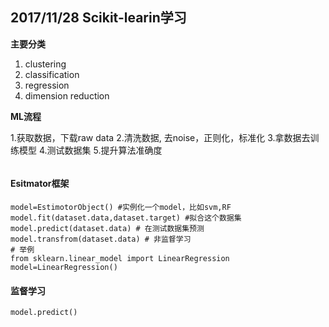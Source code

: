 ## 2017/11/28 Scikit-learin学习

**主要分类**
1. clustering
2. classification
3. regression
4. dimension reduction

**ML流程**

1.获取数据，下载raw data
2.清洗数据, 去noise，正则化，标准化
3.拿数据去训练模型
4.测试数据集
5.提升算法准确度

```%matplotlib inline # ipython图形在网页中展示
```

#### Esitmator框架
```{python}
model=EstimotorObject() #实例化一个model，比如svm,RF
model.fit(dataset.data,dataset.target) #拟合这个数据集
model.predict(dataset.data) # 在测试数据集预测
model.transfrom(dataset.data) # 非监督学习
# 举例
from sklearn.linear_model import LinearRegression
model=LinearRegression()

```
#### 监督学习
```{python}
model.predict()

```
